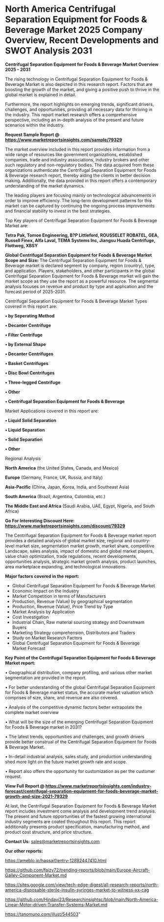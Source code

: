 # North America Centrifugal Separation Equipment for Foods & Beverage Market 2025 Company Overview, Recent Developments and SWOT Analysis 2031

<Strong> Centrifugal Separation Equipment for Foods & Beverage Market Overview 2025 - 2031</strong>

The rising technology in Centrifugal Separation Equipment for Foods & Beverage Market is also depicted in this research report. Factors that are boosting the growth of the market, and giving a positive push to thrive in the global market is explained in detail.

Furthermore, the report highlights on emerging trends, significant drivers, challenges, and opportunities, providing all necessary data for thriving in the industry. This report market research offers a comprehensive perspective, including an in-depth analysis of the present and future scenarios within the industry.

<strong>Request Sample Report @ <a href=https://www.marketreportsinsights.com/sample/79329>https://www.marketreportsinsights.com/sample/79329</a></strong>

The market overview included in this report provides information from a wide range of resources like government organizations, established companies, trade and industry associations, industry brokers and other such regulatory and non-regulatory bodies. The data acquired from these organizations authenticate the Centrifugal Separation Equipment for Foods & Beverage research report, thereby aiding the clients in better decision making. Additionally, the data provided in this report offers a contemporary understanding of the market dynamics.

The leading players are focusing mainly on technological advancements in order to improve efficiency. The long-term development patterns for this market can be captured by continuing the ongoing process improvements and financial stability to invest in the best strategies.

Top Key players of Centrifugal Separation Equipment for Foods & Beverage Market are:

<strong>Tetra Pak, Tomoe Engineering, B?P Littleford, ROUSSELET ROBATEL, GEA, Russell Finex, Alfa Laval, TEMA Systems Inc, Jiangsu Huada Centrifuge, Flottweg, XBSY</strong>

<strong><b>Global Centrifugal Separation Equipment for Foods & Beverage Market Scope and Size:</b></strong>
The Centrifugal Separation Equipment for Foods & Beverage market is declared segment by company, region (country), type, and application. Players, stakeholders, and other participants in the global Centrifugal Separation Equipment for Foods & Beverage market will gain the market scope as they use the report as a powerful resource. The segmental analysis focuses on revenue and product by type and application and the forecast period of 2025-2031.

Centrifugal Separation Equipment for Foods & Beverage Market Types covered in this report are:

<strong>• by Seperating Method

• Decanter Centrifuge

• Filter Centrifuge

• by External Shape

• Decanter Centrifuges

• Basket Centrifuges

• Disc Bowl Centrifuges

• Three-legged Centrifuge

• Other

• Centrifugal Separation Equipment for Foods & Beverage</strong>

Market Applications covered in this report are:

<strong>• Liquid Solid Separation

• Liquid Separation

• Solid Separation

• Other</strong> 

Regional Analysis

<strong>North America</strong> (the United States, Canada, and Mexico)

<strong>Europe</strong> (Germany, France, UK, Russia, and Italy)

<strong>Asia-Pacific</strong> (China, Japan, Korea, India, and Southeast Asia)

<strong>South America</strong> (Brazil, Argentina, Colombia, etc.)

<strong>The Middle East and Africa</strong> (Saudi Arabia, UAE, Egypt, Nigeria, and South Africa)

<strong>Go For Interesting Discount Here: <a href=https://www.marketreportsinsights.com/discount/79329>https://www.marketreportsinsights.com/discount/79329</a></strong>

The Centrifugal Separation Equipment for Foods & Beverage market report provides a detailed analysis of global market size, regional and country-level market size, segmentation market growth, market share, competitive Landscape, sales analysis, impact of domestic and global market players, value chain optimization, trade regulations, recent developments, opportunities analysis, strategic market growth analysis, product launches, area marketplace expanding, and technological innovations.

<strong><b>Major factors covered in the report:</b></strong>
<ul>
  <li>Global Centrifugal Separation Equipment for Foods & Beverage Market </li>
  <li>Economic Impact on the Industry</li>
  <li>Market Competition in terms of Manufacturers</li>
  <li>Production, Revenue (Value) by geographical segmentation</li>
  <li>Production, Revenue (Value), Price Trend by Type</li>
  <li>Market Analysis by Application</li>
  <li>Cost Investigation</li>
  <li>Industrial Chain, Raw material sourcing strategy and Downstream Buyers</li>
  <li>Marketing Strategy comprehension, Distributors and Traders</li>
  <li>Study on Market Research Factors</li>
  <li>Global Centrifugal Separation Equipment for Foods & Beverage Market Forecast</li>
</ul>

<strong><b>Key Point of the Centrifugal Separation Equipment for Foods & Beverage Market report:</b></strong>

• Geographical distribution, company profiling, and various other market segmentation are provided in the report.

• For better understanding of the global Centrifugal Separation Equipment for Foods & Beverage market status, the accurate market valuation which comprises of size, share, and revenue are also covered.

• Analysis of the competitive dynamic factors better extrapolate the complete market overview

• What will be the size of the emerging Centrifugal Separation Equipment for Foods & Beverage market in 2031?

• The latest trends, opportunities and challenges, and growth drivers provide better construal of the Centrifugal Separation Equipment for Foods & Beverage Market.

• In-detail industrial analysis, sales study, and production understanding shed more light on the future market growth rate and scope.

• Report also offers the opportunity for customization as per the customer request.

<strong><b>View Full Report @ <a href=https://www.marketreportsinsights.com/industry-forecast/centrifugal-separation-equipment-for-foods-beverage-market-growth-and-size-2021-79329>https://www.marketreportsinsights.com/industry-forecast/centrifugal-separation-equipment-for-foods-beverage-market-growth-and-size-2021-79329</a></b></strong>


At last, the Centrifugal Separation Equipment for Foods & Beverage Market report includes investment come analysis and development trend analysis. The present and future opportunities of the fastest growing international industry segments are coated throughout this report. This report additionally presents product specification, manufacturing method, and product cost structure, and price structure.

<strong>Contact Us:</strong>
sales@marketreportsinsights.com

<strong>Our other reports:</strong>

<a href=https://ameblo.jp/haqsaif/entry-12892447410.html>https://ameblo.jp/haqsaif/entry-12892447410.html</a>

<a href=https://github.com/faizy72/trending-reports/blob/main/Europe-Aircraft-Galley-Component-Market.md>https://github.com/faizy72/trending-reports/blob/main/Europe-Aircraft-Galley-Component-Market.md</a>

<a href=https://sites.google.com/view/tech-edge-digest/all-research-reports/north-america-disposable-sterile-insulin-syringes-market-to-witness-xx-cag>https://sites.google.com/view/tech-edge-digest/all-research-reports/north-america-disposable-sterile-insulin-syringes-market-to-witness-xx-cag</a>

<a href=https://github.com/Hindavi23/Researchinsightsc/blob/main/North-America-Linear-Motor-driven-Transfer-Systems-Market.md>https://github.com/Hindavi23/Researchinsightsc/blob/main/North-America-Linear-Motor-driven-Transfer-Systems-Market.md</a>

<a href=https://tanomuno.com/illust/544503>https://tanomuno.com/illust/544503</a>"
